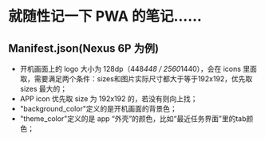 # 就随性记一下 PWA 的笔记……

## Manifest.json(Nexus 6P 为例)
- 开机画面上的 logo 大小为 128dp（448*448 / 2560*1440），会在 icons 里面取，需要满足两个条件：sizes和图片实际尺寸都大于等于192x192，优先取 sizes 最大的；
- APP icon 优先取 size 为 192x192 的，若没有则向上找；
- "background_color"定义的是开机画面的背景色；
- "theme_color"定义的是 app “外壳”的颜色，比如“最近任务界面”里的tab颜色；

